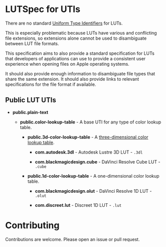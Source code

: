# LUTSpec for UTIs

There are no standard [Uniform Type Identifiers](https://en.wikipedia.org/wiki/Uniform_Type_Identifier) for LUTs.

This is especially problematic because LUTs have various and conflicting file extensions, so extensions alone cannot be used to disambiguate between LUT file formats.

This specification aims to also provide a standard specification for LUTs that developers of applications can use to provide a consistent user experience when opening files on Apple operating systems.

It should also provide enough information to disambiguate file types that share the same extension. It should also provide links to relevant specifications for the file format if available.

## Public LUT UTIs

- **public.plain-text**

  - **public.color-lookup-table** - A base UTI for any type of color lookup table.

    - **public.3d-color-lookup-table** - A [three-dimensional color lookup table](https://en.wikipedia.org/wiki/3D_lookup_table).

      - **com.autodesk.3dl** - Autodesk Lustre 3D LUT - `.3dl`

      - **com.blackmagicdesign.cube** -  DaVinci Resolve Cube LUT - `.cube`

    - **public.1d-color-lookup-table** - A one-dimensional color lookup table.

      - **com.blackmagicdesign.olut** - DaVinci Resolve 1D LUT - `.olut`

      - **com.discreet.lut** - Discreet 1D LUT - `.lut`


# Contributing

Contributions are welcome. Please open an issue or pull request.
